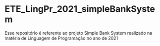 # ETE_LingPr_2021_simpleBankSystem
Esse repositório é referente ao projeto Simple Bank System realizado na matéria de Linguagem de Programação no ano de 2021
